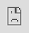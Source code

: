 <iframe src="https://editor.p5js.org/Berg_/full/z0oWALw3s" style="position:fixed; top:0; left:0; bottom:0; right:0; width:100%; height:100%; border:none; margin:0; padding:0; overflow:hidden; z-index:999999;" allowfullscreen> Your browser doesn't support iframes </iframe>
